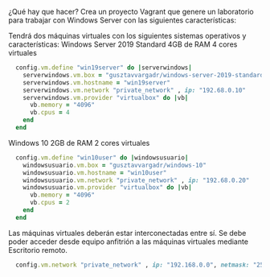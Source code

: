 ¿Qué hay que hacer?
Crea un proyecto Vagrant que genere un laboratorio para trabajar con Windows Server con las siguientes características:

Tendrá dos máquinas virtuales con los siguientes sistemas operativos y características:
Windows Server 2019 Standard
4GB de RAM
4 cores virtuales
```ruby
  config.vm.define "win19server" do |serverwindows|
    serverwindows.vm.box = "gusztavvargadr/windows-server-2019-standard"
    serverwindows.vm.hostname = "win19server"
    serverwindows.vm.network "private_network" , ip: "192.68.0.10"
    serverwindows.vm.provider "virtualbox" do |vb|
      vb.memory = "4096"
      vb.cpus = 4
    end
  end 
```
Windows 10
2GB de RAM
2 cores virtuales 
```ruby
  config.vm.define "win10user" do |windowsusuario|
    windowsusuario.vm.box = "gusztavvargadr/windows-10"
    windowsusuario.vm.hostname = "win10user"
    windowsusuario.vm.network "private_network" , ip: "192.68.0.20"
    windowsusuario.vm.provider "virtualbox" do |vb|
      vb.memory = "4096"
      vb.cpus = 2
    end
  end
```
Las máquinas virtuales deberán estar interconectadas entre sí.
Se debe poder acceder desde equipo anfitrión a las máquinas virtuales mediante Escritorio remoto.
```ruby
  config.vm.network "private_network" , ip: "192.168.0.0", netmask: "255.255.255.0" 
```